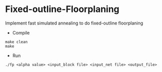 # Fixed-outline-Floorplaning
Implement fast simulated annealing to do fixed-outline floorplaning

- Compile
```
make clean
make
```

- Run
```
./fp <alpha value> <input_block file> <input_net file> <output_file>
```
